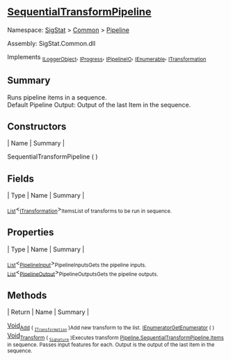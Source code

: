 # <sub>[SequentialTransformPipeline](./SequentialTransformPipeline.md)</sub>

Namespace: [SigStat]() > [Common](./../README.md) > [Pipeline](./README.md)

Assembly: SigStat.Common.dll

Implements <sub>[ILoggerObject](./../ILoggerObject.md)</sub>, <sub>[IProgress](./../Helpers/IProgress.md)</sub>, <sub>[IPipelineIO](./IPipelineIO.md)</sub>, <sub>[IEnumerable](https://docs.microsoft.com/en-us/dotnet/api/System.Collections.IEnumerable)</sub>, <sub>[ITransformation](./../ITransformation.md)</sub>

## Summary
Runs pipeline items in a sequence.  <br>Default Pipeline Output: Output of the last Item in the sequence.

## Constructors

| Name | Summary | 

SequentialTransformPipeline (  )<sub></sub>


## Fields

| Type | Name | Summary | 

<sub>[List](https://docs.microsoft.com/en-us/dotnet/api/System.Collections.Generic.List-1)</sub>\<<sub>[ITransformation](./../ITransformation.md)</sub>><sub>Items</sub><sub>List of transforms to be run in sequence.</sub>


## Properties

| Type | Name | Summary | 

<sub>[List](https://docs.microsoft.com/en-us/dotnet/api/System.Collections.Generic.List-1)</sub>\<<sub>[PipelineInput](./PipelineInput.md)</sub>><sub>PipelineInputs</sub><sub>Gets the pipeline inputs.</sub>
<sub>[List](https://docs.microsoft.com/en-us/dotnet/api/System.Collections.Generic.List-1)</sub>\<<sub>[PipelineOutput](./PipelineOutput.md)</sub>><sub>PipelineOutputs</sub><sub>Gets the pipeline outputs.</sub>


## Methods

| Return | Name | Summary | 

[Void](https://docs.microsoft.com/en-us/dotnet/api/System.Void)<sub>[Add](./Methods/SequentialTransformPipeline-100663508.md) ( <sub>[`ITransformation`](./../ITransformation.md)</sub> )</sub><sub>Add new transform to the list.</sub>
<sub>[IEnumerator](https://docs.microsoft.com/en-us/dotnet/api/System.Collections.IEnumerator)</sub><sub>[GetEnumerator](./Methods/SequentialTransformPipeline-100663507.md) (  )</sub><sub></sub>
[Void](https://docs.microsoft.com/en-us/dotnet/api/System.Void)<sub>[Transform](./Methods/SequentialTransformPipeline-100663509.md) ( <sub>[`Signature`](./../Signature.md)</sub> )</sub><sub>Executes transform [Pipeline.SequentialTransformPipeline.Items](https://github.com/hargitomi97/sigstat/blob/master/docs/md/.md) in sequence.  Passes input features for each.  Output is the output of the last Item in the sequence.</sub>


